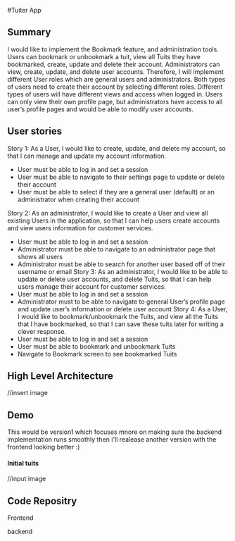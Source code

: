 #Tuiter App

## Summary
                                 
I would like to implement the Bookmark feature, and administration tools. Users can bookmark or unbookmark a tuit, view all Tuits they have bookmarked, create, update and delete their account. Administrators can view, create, update, and delete user accounts. Therefore, I will implement different User roles which are general users and administrators. Both types of users need to create their account by selecting different roles. Different types of users will have different views and access when logged in. Users can only view their own profile page, but administrators have access to all user’s profile pages and would be able to modify user accounts.

## User stories

Story 1: As a User, I would like to create, update, and delete my account, so that I can manage
and update my account information.
- User must be able to log in and set a session
- User must be able to navigate to their settings page to update or delete their account
- User must be able to select if they are a general user (default) or an administrator when
creating their account

Story 2: As an administrator, I would like to create a User and view all existing Users in the application, so that I can help users create accounts and view users information for customer services.
- User must be able to log in and set a session
- Administrator must be able to navigate to an administrator page that shows all users
- Administrator must be able to search for another user based off of their username or email
Story 3: As an administrator, I would like to be able to update or delete user accounts, and delete Tuits, so that I can help users manage their account for customer services.
- User must be able to log in and set a session
- Administrator must to be able to navigate to general User’s profile page and update
user’s information or delete user account
Story 4: As a User, I would like to bookmark/unbookmark the Tuits, and view all the Tuits that I have bookmarked, so that I can save these tuits later for writing a clever response.
- User must be able to log in and set a session
- User must be able to bookmark and unbookmark Tuits
- Navigate to Bookmark screen to see bookmarked Tuits

## High Level Architecture

//insert image

## Demo

This would be version1 which focuses mnore on making sure the backend implementation runs smoothly then i'll realease another version with the frontend looking better :)

#### Initial tuits

//input image

####


## Code Repositry

Frontend

backend






